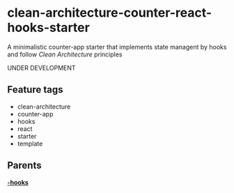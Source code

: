 # clean-architecture-counter-react-hooks-starter

A minimalistic counter-app starter that implements state managent by hooks and follow *Clean Architecture* principles

UNDER DEVELOPMENT

## Feature tags
- clean-architecture
- counter-app
- hooks
- react
- starter
- template

## Parents

[**-hooks**](https://github.com/softspiders/clean-architecture-counter-starters/tree/clean-architecture-counter-react)

